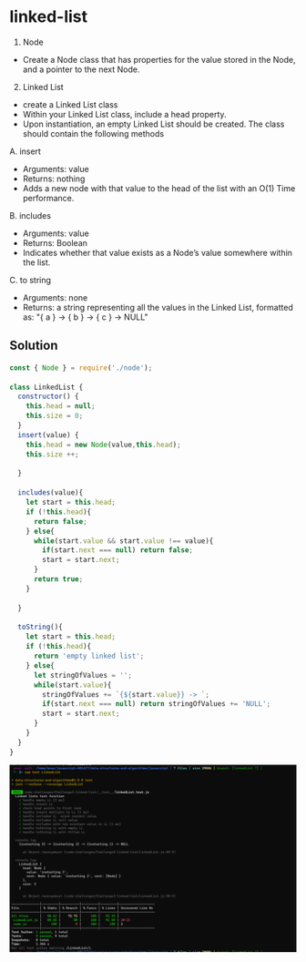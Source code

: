 # linked-list

1. Node
- Create a Node class that has properties for the value stored in the Node, and a pointer to the next Node.
2. Linked List
- create a Linked List class
- Within your Linked List class, include a head property.
- Upon instantiation, an empty Linked List should be created.
The class should contain the following methods

A. insert

- Arguments: value
- Returns: nothing
- Adds a new node with that value to the head of the list with an O(1) Time performance.

B. includes

- Arguments: value
- Returns: Boolean
- Indicates whether that value exists as a Node’s value somewhere within the list.

C. to string

- Arguments: none
- Returns: a string representing all the values in the Linked List, formatted as:
"{ a } -> { b } -> { c } -> NULL"

## Solution

``` javascript
const { Node } = require('./node');

class LinkedList {
  constructor() {
    this.head = null;
    this.size = 0;
  }
  insert(value) {
    this.head = new Node(value,this.head);
    this.size ++;
    
  }

  includes(value){
    let start = this.head;
    if (!this.head){
      return false;
    } else{
      while(start.value && start.value !== value){
        if(start.next === null) return false;
        start = start.next;
      }
      return true;
    }

  }

  toString(){
    let start = this.head;
    if (!this.head){
      return 'empty linked list';
    } else{
      let stringOfValues = '';
      while(start.value){
        stringOfValues += `{${start.value}} -> `;
        if(start.next === null) return stringOfValues += 'NULL';
        start = start.next;
      }
    }
  }
}

```
![Solution](./S.png)
